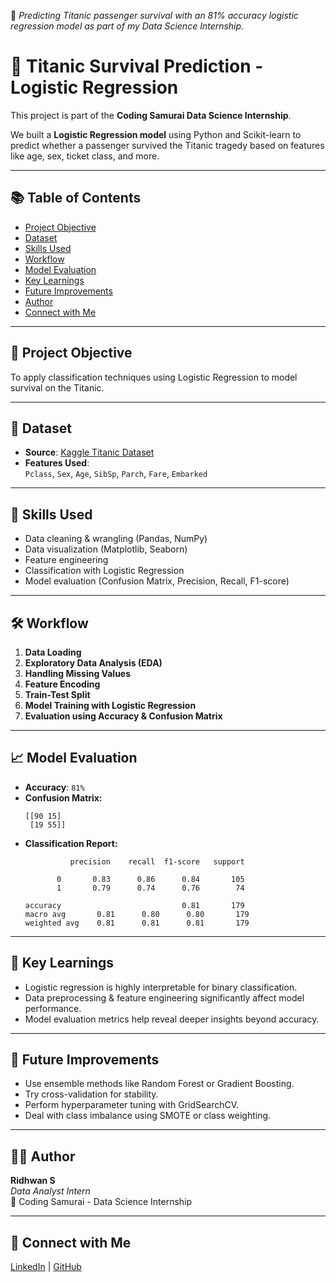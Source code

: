 🎯 *Predicting Titanic passenger survival with an 81% accuracy logistic regression model as part of my Data Science Internship.*

# 🚢 Titanic Survival Prediction - Logistic Regression

This project is part of the **Coding Samurai Data Science Internship**.

We built a **Logistic Regression model** using Python and Scikit-learn to predict whether a passenger survived the Titanic tragedy based on features like age, sex, ticket class, and more.

---

## 📚 Table of Contents

- [Project Objective](#-project-objective)
- [Dataset](#-dataset)
- [Skills Used](#-skills-used)
- [Workflow](#️-workflow)
- [Model Evaluation](#-model-evaluation)
- [Key Learnings](#-key-learnings)
- [Future Improvements](#-future-improvements)
- [Author](#-author)
- [Connect with Me](#-connect-with-me)

---
## 📌 Project Objective

To apply classification techniques using Logistic Regression to model survival on the Titanic.

---

## 📂 Dataset

- **Source**: [Kaggle Titanic Dataset](https://www.kaggle.com/competitions/titanic)
- **Features Used**:  
  `Pclass`, `Sex`, `Age`, `SibSp`, `Parch`, `Fare`, `Embarked`

---

## 🧪 Skills Used

- Data cleaning & wrangling (Pandas, NumPy)  
- Data visualization (Matplotlib, Seaborn)  
- Feature engineering  
- Classification with Logistic Regression  
- Model evaluation (Confusion Matrix, Precision, Recall, F1-score)

---

## 🛠️ Workflow

1. **Data Loading**  
2. **Exploratory Data Analysis (EDA)**  
3. **Handling Missing Values**  
4. **Feature Encoding**  
5. **Train-Test Split**  
6. **Model Training with Logistic Regression**  
7. **Evaluation using Accuracy & Confusion Matrix**

---

## 📈 Model Evaluation

- **Accuracy**: `81%`  
- **Confusion Matrix:**
    ```
    [[90 15]
     [19 55]]
    ```
- **Classification Report:**
    ```
              precision    recall  f1-score   support

           0       0.83      0.86      0.84       105
           1       0.79      0.74      0.76        74

    accuracy                           0.81       179
    macro avg       0.81      0.80      0.80       179
    weighted avg    0.81      0.81      0.81       179
    ```

---

## 🧠 Key Learnings

- Logistic regression is highly interpretable for binary classification.
- Data preprocessing & feature engineering significantly affect model performance.
- Model evaluation metrics help reveal deeper insights beyond accuracy.

---

## 📎 Future Improvements

- Use ensemble methods like Random Forest or Gradient Boosting.
- Try cross-validation for stability.
- Perform hyperparameter tuning with GridSearchCV.
- Deal with class imbalance using SMOTE or class weighting.

---

## 🧑‍💻 Author

**Ridhwan S**  
_Data Analyst Intern_  
📍 Coding Samurai - Data Science Internship

---

## 🔗 Connect with Me

[LinkedIn](https://linkedin.com/in/ridhwan-s) | [GitHub](https://GitHub.com/ridhwansalim)